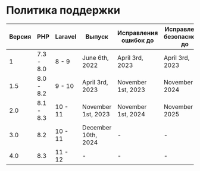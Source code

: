 # Политика поддержки

| Версия | PHP       | Laravel | Выпуск              | Исправления ошибок до | Исправления безопасности до |
|--------|-----------|---------|---------------------|-----------------------|-----------------------------|
| 1      | 7.3 - 8.0 | 8 - 9   | June 6th, 2022      | April 3rd, 2023       | April 3rd, 2023             |
| 1.5    | 8.0 - 8.2 | 9 - 10  | April 3rd, 2023     | November 1st, 2023    | November 1st, 2024          |
| 2.0    | 8.1 - 8.3 | 10 - 11 | November 1st, 2023  | November 1st, 2024    | November 1st, 2025          |
| 3.0    | 8.2       | 10 - 11 | December 10th, 2024 | -                     | -                           |
| 4.0    | 8.3       | 11 - 12 | -                   | -                     | -                           |
